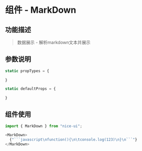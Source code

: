 # 组件 - MarkDown

## 功能描述

> 数据展示 - 解析markdown文本并展示

## 参数说明

```javascript
static propTypes = {
  
}

static defaultProps = {
  
}
```

## 组件使用

```javascript
import { MarkDown } from "nice-ui";

<MarkDown>
  {"```javascript\nfunction(){\n\tconsole.log(123)\n}\n```"}
</MarkDown>
```